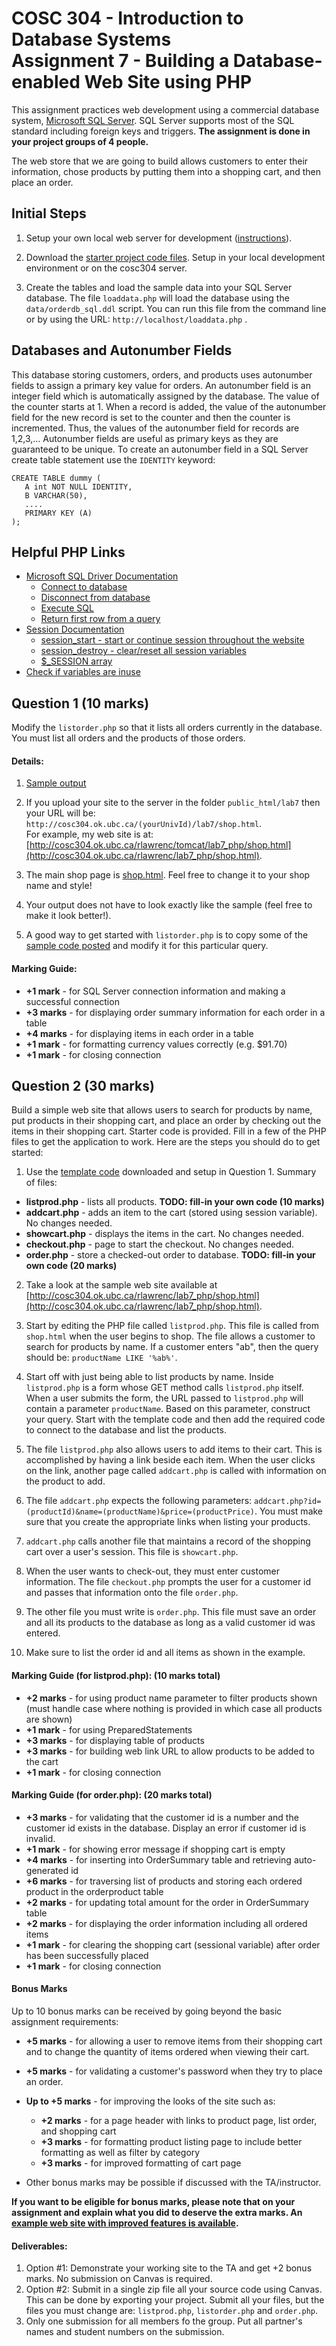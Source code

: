 # COSC 304 - Introduction to Database Systems<br>Assignment 7 - Building a Database-enabled Web Site using PHP

This assignment practices web development using a commercial database system, [Microsoft SQL Server](https://people.ok.ubc.ca/rlawrenc/teaching/304/Notes/sqlserver.html). SQL Server supports most of the SQL standard including foreign keys and triggers.  **The assignment is done in your project groups of 4 people.**</p>

The web store that we are going to build allows customers to enter their information, chose products by putting them into a shopping cart, and then place an order.

## Initial Steps

1. Setup your own local web server for development ([instructions](setup/setup.md)). 

2. Download the [starter project code files](304_lab7_starter_php.zip). Setup in your local development environment or on the cosc304 server.

3. Create the tables and load the sample data into your SQL Server database.  The file `loaddata.php` will load the database using the `data/orderdb_sql.ddl` script. You can run this file from the command line or by using the URL: `http://localhost/loaddata.php` .

## Databases and Autonumber Fields

This database storing customers, orders, and products uses autonumber fields to assign a primary key value for orders.  An autonumber field is an integer field which is automatically assigned by the database.  The value of the counter starts at 1.  When a record is added, the value of the autonumber field for the new record is set to the counter and then the counter is incremented.  Thus, the values of the autonumber field for records are 1,2,3,...  Autonumber fields are useful as primary keys as they are guaranteed to be unique.  To create an autonumber field in a SQL Server create table statement use the `IDENTITY` keyword: 

```
CREATE TABLE dummy (
   A int NOT NULL IDENTITY,
   B VARCHAR(50),
   ....
   PRIMARY KEY (A)
);
```
## Helpful PHP Links

- [Microsoft SQL Driver Documentation](http://php.net/manual/en/book.sqlsrv.php)
	- [Connect to database](http://php.net/manual/en/function.sqlsrv-connect.php)
	- [Disconnect from database](http://php.net/manual/en/function.sqlsrv-close.php)
	- [Execute SQL](http://php.net/manual/en/function.sqlsrv-query.php)
	- [Return first row from a query](http://php.net/manual/en/function.sqlsrv-fetch-array.php)
- [Session Documentation](http://php.net/manual/en/book.session.php)
	- [session_start - start or continue session throughout the website](http://php.net/manual/en/function.session-start.php)
	- [session_destroy - clear/reset all session variables](http://php.net/manual/en/function.session-destroy.php)
	- [$_SESSION array](http://php.net/manual/en/reserved.variables.session.php)
- [Check if variables are inuse](http://php.net/manual/en/function.isset.php)

## Question 1 (10 marks)

Modify the `listorder.php` so that it lists all orders currently in the database. You must list all orders and the products of those orders.

#### Details:

1. [Sample output](http://cosc304.ok.ubc.ca/rlawrenc/lab7_php/listorder.php)

2. If you upload your site to the server in the folder `public_html/lab7` then your URL will be:
`http://cosc304.ok.ubc.ca/(yourUnivId)/lab7/shop.html`.  <br>For example, my web site is at:
[http://cosc304.ok.ubc.ca/rlawrenc/tomcat/lab7_php/shop.html](http://cosc304.ok.ubc.ca/rlawrenc/lab7_php/shop.html).

3. The main shop page is [shop.html](http://cosc304.ok.ubc.ca/rlawrenc/lab7_php/shop.html).  Feel free to change it to your shop name and style!

4. Your output does not have to look exactly like the sample (feel free to make it look better!).

5. A good way to get started with `listorder.php` is to copy some of the [sample code posted](../code/QuerySQLServer.php) and modify it for this particular query.


#### Marking Guide:

- **+1 mark** - for SQL Server connection information and making a successful connection
- **+3 marks** - for displaying order summary information for each order in a table
- **+4 marks** - for displaying items in each order in a table
- **+1 mark** - for formatting currency values correctly (e.g. $91.70)
- **+1 mark** - for closing connection 

## Question 2 (30 marks)

Build a simple web site that allows users to search for products by name, put products in their shopping cart, and place an order by checking out the items in their shopping cart. Starter code is provided. Fill in a few of the PHP files to get the application to work.  Here are the steps you should do to get started:

1. Use the [template code](304_lab7_starter_php.zip) downloaded and setup in Question 1. Summary of files:

- **listprod.php** - lists all products.  **TODO: fill-in your own code (10 marks)**
- **addcart.php** - adds an item to the cart (stored using session variable).  No changes needed.
- **showcart.php** - displays the items in the cart.  No changes needed.
- **checkout.php** - page to start the checkout.  No changes needed.
- **order.php** - store a checked-out order to database. **TODO: fill-in your own code (20 marks)**

2. Take a look at the sample web site available at [http://cosc304.ok.ubc.ca/rlawrenc/lab7_php/shop.html](http://cosc304.ok.ubc.ca/rlawrenc/lab7_php/shop.html).

3. Start by editing the PHP file called `listprod.php`.  This file is called from `shop.html` when the user begins to shop.  The file allows a customer to search for products by name.  If a customer enters "ab", then the query should be: `productName LIKE '%ab%'`.

4. Start off with just being able to list products by name.  Inside `listprod.php` is a form whose GET method calls `listprod.php` itself.  When a user submits the form, the URL passed to `listprod.php` will contain a parameter `productName`.  Based on this parameter, construct your query. Start with the template code and then add the required code to connect to the database and list the products.

5. The file `listprod.php` also allows users to add items to their cart. This is accomplished by having a link beside each item. When the user clicks on the link, another page called `addcart.php` is called with information on the product to add.

6. The file `addcart.php` expects the following parameters: `addcart.php?id=(productId)&name=(productName)&price=(productPrice)`.  You must make sure that you create the appropriate links when listing your products.

7. `addcart.php` calls another file that maintains a record of the shopping cart over a user's session.  This file is `showcart.php`.

8. When the user wants to check-out, they must enter customer information.  The file `checkout.php` prompts the user for a customer id and passes that information onto the file `order.php`.

9. The other file you must write is `order.php`. This file must save an order and all its products to the database as long as a valid customer id was entered.

10. Make sure to list the order id and all items as shown in the example.


#### Marking Guide (for listprod.php): (10 marks total)

- **+2 marks** - for using product name parameter to filter products shown (must handle case where nothing is provided in which case all products are shown)
- **+1 mark** - for using PreparedStatements
- **+3 marks** - for displaying table of products
- **+3 marks** - for building web link URL to allow products to be added to the cart
- **+1 mark** - for closing connection

#### Marking Guide (for order.php): (20 marks total)

- **+3 marks** - for validating that the customer id is a number and the customer id exists in the database. Display an error if customer id is invalid.
- **+1 mark** - for showing error message if shopping cart is empty
- **+4 marks** - for inserting into OrderSummary table and retrieving auto-generated id
- **+6 marks** - for traversing list of products and storing each ordered product in the orderproduct table
- **+2 marks** - for updating total amount for the order in OrderSummary table
- **+2 marks** - for displaying the order information including all ordered items
- **+1 mark** - for clearing the shopping cart (sessional variable) after order has been successfully placed
- **+1 mark** - for closing connection


#### Bonus Marks

Up to 10 bonus marks can be received by going beyond the basic assignment requirements:

- **+5 marks** - for allowing a user to remove items from their shopping cart and to change the quantity of items ordered when viewing their cart.
- **+5 marks** - for validating a customer's password when they try to place an order.
- **Up to +5 marks** - for improving the looks of the site such as:
	- **+2 marks** - for a page header with links to product page, list order, and shopping cart
	- **+3 marks** - for formatting product listing page to include better formatting as well as filter by category	
	- **+3 marks** - for improved formatting of cart page		

- Other bonus marks may be possible if discussed with the TA/instructor.

**If you want to be eligible for bonus marks, please note that on your assignment and explain what you did to deserve the extra marks.  An [example web site with improved features is available](http://cosc304.ok.ubc.ca/rlawrenc/tomcat/Lab7/bonus/shop.html).**

#### Deliverables:

1. Option #1: Demonstrate your working site to the TA and get +2 bonus marks. No submission on Canvas is required.
2. Option #2: Submit in a single zip file all your source code using Canvas. This can be done by exporting your project. Submit all your files, but the files you must change are: `listprod.php`, `listorder.php` and `order.php`.
3. Only one submission for all members fo the group. Put all partner's names and student numbers on the submission.
